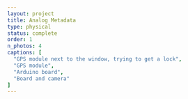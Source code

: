 ```yaml
---
layout: project
title: Analog Metadata
type: physical
status: complete
order: 1
n_photos: 4
captions: [
  "GPS module next to the window, trying to get a lock",
  "GPS module",
  "Arduino board",
  "Board and camera"
]
---
```

